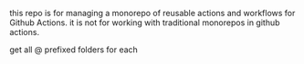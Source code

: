 this repo is for managing a monorepo of reusable actions and workflows for Github Actions. it is not for working with traditional monorepos in github actions.

get all @ prefixed folders
for each

